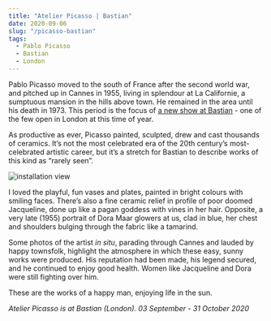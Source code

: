 ```yaml
---
title: "Atelier Picasso | Bastian"
date: 2020-09-06
slug: "/picasso-bastian"
tags:
  - Pablo Picasso
  - Bastian
  - London
---
```


Pablo Picasso moved to the south of France after the second world war, and pitched up in Cannes in 1955, living in splendour at La Californie, a sumptuous mansion in the hills above town.  He remained in the area until his death in 1973. This period is the focus of [a new show at Bastian](https://www.bastian-gallery.com/en/exhibitions/atelier-picasso/) - one of the few open in London at this time of year.

As productive as ever, Picasso painted, sculpted, drew and cast thousands of ceramics. It’s not the most celebrated era of the 20th century’s most-celebrated artistic career, but it’s a stretch for Bastian to describe works of this kind as “rarely seen”.

![installation view](/picasso-bastian-1.jpg)

I loved the playful, fun vases and plates, painted in bright colours with smiling faces. There’s also a fine ceramic relief in profile of poor doomed Jacqueline, done up like a pagan goddess with vines in her hair. Opposite, a very late (1955) portrait of Dora Maar glowers at us, clad in blue, her chest and shoulders bulging through the fabric like a tamarind.

Some photos of the artist *in situ*, parading through Cannes and lauded by happy townsfolk, highlight the atmosphere in which these easy, sunny works were produced. His reputation had been made, his legend secured, and he continued to enjoy good health. Women like Jacqueline and Dora were still fighting over him.

These are the works of a happy man, enjoying life in the sun.

*Atelier Picasso is at Bastian (London). 03 September - 31 October 2020*
